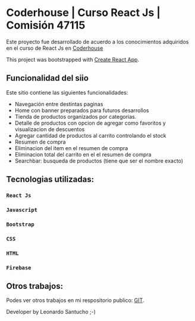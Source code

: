 # Coderhouse | Curso React Js | Comisión 47115

Este proyecto fue desarrollado de acuerdo a los conocimientos adquiridos en el curso de React Js en [Coderhouse](https://www.coderhouse.com/online/reactjs) 


This project was bootstrapped with [Create React App](https://github.com/facebook/create-react-app).

## Funcionalidad del siio

Este sitio contiene las siguientes funcionalidades:
- Navegación entre destintas paginas 
- Home con banner preparados para futuros desarrollos
- Tienda de productos organizados por categorias. 
- Detalle de productos con opcion de agregar como favoritos y visualizacion de descuentos
- Agregar cantidad de productos al carrito controlando el stock
- Resumen de compra
- Eliminacion del item en el resumen de compra 
- Eliminacion total del carrito en el el resumen de compra 
- Searchbar: busqueda de productos (tiene que ser el nombre exacto)

## Tecnologias utilizadas:

### `React Js`
### `Javascript`
### `Bootstrap`
### `CSS`
### `HTML`
### `Firebase`


## Otros trabajos:

Podes ver otros trabajos en mi respositorio publico: [GIT](https://github.com/leosantuchogit?tab=repositories).

Developer by Leonardo Santucho ;-)